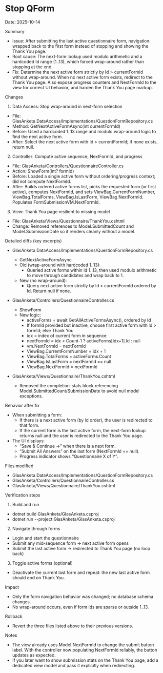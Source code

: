 # Stop QForm

Date: 2025-10-14

Summary
- Issue: After submitting the last active questionnaire form, navigation wrapped back to the first form instead of stopping and showing the Thank You page.
- Root cause: The next-form lookup used modulo arithmetic and a hardcoded Id range (1..13), which forced wrap-around rather than stopping at the end.
- Fix: Determine the next active form strictly by Id > currentFormId without wrap-around. When no next active form exists, redirect to the Thank You page. Also expose progress counters and NextFormId to the view for correct UI behavior, and harden the Thank You page markup.

Changes
1) Data Access: Stop wrap-around in next-form selection
- File: GlasAnketa.DataAccess/Implementations/QuestionFormRepository.cs
- Method: GetNextActiveFormAsync(int currentFormId)
- Before: Used a hardcoded 1..13 range and modulo wrap-around logic to find the next active form.
- After: Select the next active form with Id > currentFormId; if none exists, return null.

2) Controller: Compute active sequence, NextFormId, and progress
- File: GlasAnketa/Controllers/QuestionnaireController.cs
- Action: ShowForm(int? formId)
- Before: Loaded a single active form without ordering/progress context; did not compute NextFormId.
- After: Builds ordered active forms list, picks the requested form (or first active), computes NextFormId, and sets ViewBag.CurrentFormNumber, ViewBag.TotalForms, ViewBag.IsLastForm, ViewBag.NextFormId. Populates FormSubmissionVM.NextFormId.

3) View: Thank You page resilient to missing model
- File: GlasAnketa/Views/Questionnaire/ThankYou.cshtml
- Change: Removed references to Model.SubmittedCount and Model.SubmissionDate so it renders cleanly without a model.

Detailed diffs (key excerpts)

- GlasAnketa.DataAccess/Implementations/QuestionFormRepository.cs
  - GetNextActiveFormAsync
  - Old (wrap-around with hardcoded 1..13):
    - Queried active forms within Id 1..13, then used modulo arithmetic to move through candidates and wrap back to 1.
  - New (no wrap-around):
    - Query next active form strictly by Id > currentFormId ordered by Id. Return null if none.

- GlasAnketa/Controllers/QuestionnaireController.cs
  - ShowForm
  - New logic:
    - activeForms = await GetAllActiveFormsAsync(), ordered by Id
    - If formId provided but inactive, choose first active form with Id > formId; else Thank You
    - idx = index of current form in sequence
    - nextFormId = idx < Count-1 ? activeForms[idx+1].Id : null
    - vm.NextFormId = nextFormId
    - ViewBag.CurrentFormNumber = idx + 1
    - ViewBag.TotalForms = activeForms.Count
    - ViewBag.IsLastForm = nextFormId == null
    - ViewBag.NextFormId = nextFormId

- GlasAnketa/Views/Questionnaire/ThankYou.cshtml
  - Removed the completion-stats block referencing Model.SubmittedCount/SubmissionDate to avoid null model exceptions.

Behavior after fix
- When submitting a form:
  - If there is a next active form (by Id order), the user is redirected to that form.
  - If the current form is the last active form, the next-form lookup returns null and the user is redirected to the Thank You page.
- The UI displays:
  - “Save & Continue →” when there is a next form.
  - “Submit All Answers” on the last form (NextFormId == null).
  - Progress indicator shows “Questionnaire X of Y”.

Files modified
- GlasAnketa.DataAccess/Implementations/QuestionFormRepository.cs
- GlasAnketa/Controllers/QuestionnaireController.cs
- GlasAnketa/Views/Questionnaire/ThankYou.cshtml

Verification steps
1) Build and run
- dotnet build GlasAnketa/GlasAnketa.csproj
- dotnet run --project GlasAnketa/GlasAnketa.csproj

2) Navigate through forms
- Login and start the questionnaire
- Submit any mid-sequence form → next active form opens
- Submit the last active form → redirected to Thank You page (no loop back)

3) Toggle active forms (optional)
- Deactivate the current last form and repeat: the new last active form should end on Thank You.

Impact
- Only the form navigation behavior was changed; no database schema changes.
- No wrap-around occurs, even if form Ids are sparse or outside 1..13.

Rollback
- Revert the three files listed above to their previous versions.

Notes
- The view already uses Model.NextFormId to change the submit button label. With the controller now populating NextFormId reliably, the button updates as expected.
- If you later want to show submission stats on the Thank You page, add a dedicated view model and pass it explicitly when redirecting.
